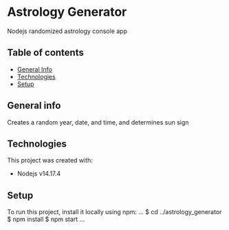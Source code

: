# Astrology Generator

Nodejs randomized astrology console app

## Table of contents
- [General Info](#general-info)
- [Technologies](#technologies)
- [Setup](#setup)

## General info

Creates a random year, date, and time, and determines sun sign

## Technologies

This project was created with:
- Nodejs v14.17.4

## Setup

To run this project, install it locally using npm:
...
$ cd ../astrology_generator
$ npm install
$ npm start
...
